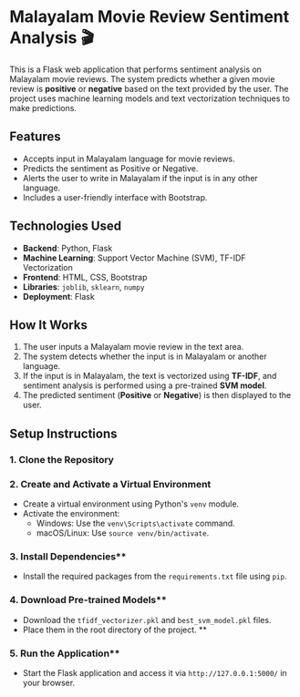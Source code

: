 # Malayalam Movie Review Sentiment Analysis 🎬

This is a Flask web application that performs sentiment analysis on Malayalam movie reviews. The system predicts whether a given movie review is **positive** or **negative** based on the text provided by the user. The project uses machine learning models and text vectorization techniques to make predictions.

## Features
- Accepts input in Malayalam language for movie reviews.
- Predicts the sentiment as Positive or Negative.
- Alerts the user to write in Malayalam if the input is in any other language.
- Includes a user-friendly interface with Bootstrap.
## Technologies Used
- **Backend**: Python, Flask
- **Machine Learning**: Support Vector Machine (SVM), TF-IDF Vectorization
- **Frontend**: HTML, CSS, Bootstrap
- **Libraries**: `joblib`, `sklearn`, `numpy`
- **Deployment**: Flask

## How It Works
1. The user inputs a Malayalam movie review in the text area.
2. The system detects whether the input is in Malayalam or another language.
3. If the input is in Malayalam, the text is vectorized using **TF-IDF**, and sentiment analysis is performed using a pre-trained **SVM model**.
4. The predicted sentiment (**Positive** or **Negative**) is then displayed to the user.

## Setup Instructions

### 1. Clone the Repository



### 2. Create and Activate a Virtual Environment

- Create a virtual environment using Python's `venv` module.
- Activate the environment:
  - Windows: Use the `venv\Scripts\activate` command.
  - macOS/Linux: Use `source venv/bin/activate`.

### 3. Install Dependencies**

- Install the required packages from the `requirements.txt` file using `pip`.
### 4. Download Pre-trained Models**

- Download the `tfidf_vectorizer.pkl` and `best_svm_model.pkl` files.
- Place them in the root directory of the project.
**
### 5. Run the Application**

- Start the Flask application and access it via `http://127.0.0.1:5000/` in your browser.

